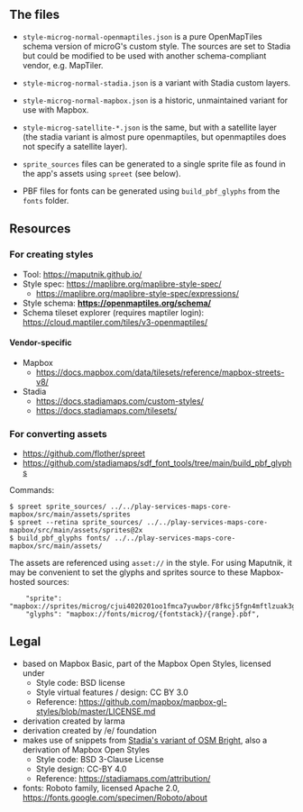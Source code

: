 ## The files

* `style-microg-normal-openmaptiles.json` is a pure OpenMapTiles schema version of microG's custom style. The sources are set to Stadia but could be modified to be used with another schema-compliant vendor, e.g. MapTiler.
* `style-microg-normal-stadia.json` is a variant with Stadia custom layers.
* `style-microg-normal-mapbox.json` is a historic, unmaintained variant for use with Mapbox.
* `style-microg-satellite-*.json` is the same, but with a satellite layer (the stadia variant is almost pure openmaptiles, but openmaptiles does not specify a satellite layer).

* `sprite_sources` files can be generated to a single sprite file as found in the app's assets using `spreet` (see below).
* PBF files for fonts can be generated using `build_pbf_glyphs` from the `fonts` folder.

## Resources

### For creating styles

* Tool: https://maputnik.github.io/
* Style spec: https://maplibre.org/maplibre-style-spec/
	* https://maplibre.org/maplibre-style-spec/expressions/
* Style schema: **https://openmaptiles.org/schema/**
* Schema tileset explorer (requires maptiler login): https://cloud.maptiler.com/tiles/v3-openmaptiles/

#### Vendor-specific
* Mapbox
    * https://docs.mapbox.com/data/tilesets/reference/mapbox-streets-v8/
* Stadia
    * https://docs.stadiamaps.com/custom-styles/
    * https://docs.stadiamaps.com/tilesets/
    
### For converting assets

* https://github.com/flother/spreet
* https://github.com/stadiamaps/sdf_font_tools/tree/main/build_pbf_glyphs

Commands:

```
$ spreet sprite_sources/ ../../play-services-maps-core-mapbox/src/main/assets/sprites
$ spreet --retina sprite_sources/ ../../play-services-maps-core-mapbox/src/main/assets/sprites@2x
$ build_pbf_glyphs fonts/ ../../play-services-maps-core-mapbox/src/main/assets/
```

The assets are referenced using `asset://` in the style. For using Maputnik, it may be convenient to set the glyphs and sprites source to these Mapbox-hosted sources:

```
    "sprite": "mapbox://sprites/microg/cjui4020201oo1fmca7yuwbor/8fkcj5fgn4mftlzuak3guz1f9",
    "glyphs": "mapbox://fonts/microg/{fontstack}/{range}.pbf",
```

## Legal

* based on Mapbox Basic, part of the Mapbox Open Styles, licensed under
    * Style code: BSD license
    * Style virtual features / design: CC BY 3.0
    * Reference: https://github.com/mapbox/mapbox-gl-styles/blob/master/LICENSE.md
* derivation created by larma
* derivation created by /e/ foundation
* makes use of snippets from [Stadia's variant of OSM Bright](https://docs.stadiamaps.com/map-styles/osm-bright/), also a derivation of Mapbox Open Styles
	* Style code: BSD 3-Clause License
	* Style design: CC-BY 4.0
	* Reference: https://stadiamaps.com/attribution/
* fonts: Roboto family, licensed Apache 2.0, https://fonts.google.com/specimen/Roboto/about

